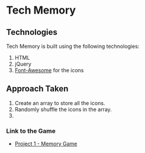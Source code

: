# Tech Memory

## Technologies
Tech Memory is built using the following technologies:

1. HTML
1. jQuery
1. [Font-Awesome](https://fortawesome.github.io/Font-Awesome/) for the icons

## Approach Taken
1. Create an array to store all the icons.
1. Randomly shuffle the icons in the array.
1.

### Link to the Game
* [Project 1 - Memory Game](http://charlesguo.github.io/memory-game)
